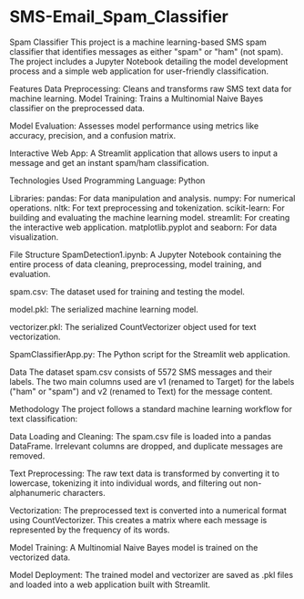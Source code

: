 # SMS-Email_Spam_Classifier
Spam Classifier
This project is a machine learning-based SMS spam classifier that identifies messages as either "spam" or "ham" (not spam). The project includes a Jupyter Notebook detailing the model development process and a simple web application for user-friendly classification.

Features
Data Preprocessing: Cleans and transforms raw SMS text data for machine learning.
Model Training: Trains a Multinomial Naive Bayes classifier on the preprocessed data.

Model Evaluation: Assesses model performance using metrics like accuracy, precision, and a confusion matrix.

Interactive Web App: A Streamlit application that allows users to input a message and get an instant spam/ham classification.

Technologies Used
Programming Language: Python

Libraries:
pandas: For data manipulation and analysis.
numpy: For numerical operations.
nltk: For text preprocessing and tokenization.
scikit-learn: For building and evaluating the machine learning model.
streamlit: For creating the interactive web application.
matplotlib.pyplot and seaborn: For data visualization.

File Structure
SpamDetection1.ipynb: A Jupyter Notebook containing the entire process of data cleaning, preprocessing, model training, and evaluation.

spam.csv: The dataset used for training and testing the model.

model.pkl: The serialized machine learning model.

vectorizer.pkl: The serialized CountVectorizer object used for text vectorization.

SpamClassifierApp.py: The Python script for the Streamlit web application.

Data
The dataset spam.csv consists of 5572 SMS messages and their labels. The two main columns used are v1 (renamed to Target) for the labels ("ham" or "spam") and v2 (renamed to Text) for the message content.

Methodology
The project follows a standard machine learning workflow for text classification:

Data Loading and Cleaning: The spam.csv file is loaded into a pandas DataFrame. Irrelevant columns are dropped, and duplicate messages are removed.

Text Preprocessing: The raw text data is transformed by converting it to lowercase, tokenizing it into individual words, and filtering out non-alphanumeric characters.

Vectorization: The preprocessed text is converted into a numerical format using CountVectorizer. This creates a matrix where each message is represented by the frequency of its words.

Model Training: A Multinomial Naive Bayes model is trained on the vectorized data.

Model Deployment: The trained model and vectorizer are saved as .pkl files and loaded into a web application built with Streamlit.
